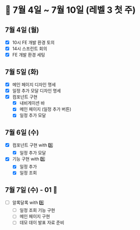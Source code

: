 # 🐯 7월 4일 ~ 7월 10일 (레벨 3 첫 주)

## 7월 4일 (월)

- [x] 10시 FE 개발 환경 토의
- [x] 14시 스프린트 회의
- [x] FE 개발 환경 세팅

## 7월 5일 (화)

- [x] 메인 페이지 디자인 명세
- [x] 일정 추가 모달 디자인 명세
- [x] 컴포넌트 구현
  - [x] 내비게이션 바
  - [x] 메인 페이지 (일정 추가 버튼)
  - [x] 일정 추가 모달

## 7월 6일 (수)

- [x] 컴포넌트 구현 with 9️⃣
  - [x] 일정 추가 모달
- [x] 기능 구현 with 9️⃣
  - [x] 일정 추가
  - [x] 일정 조회

## 7월 7일 (수) - 01 🎂

- [ ] 알록달록 with 9️⃣
  - [ ] 일정 조회 기능 구현
  - [ ] 메인 페이지 구현
  - [ ] 데모 데이 발표 자료 준비
